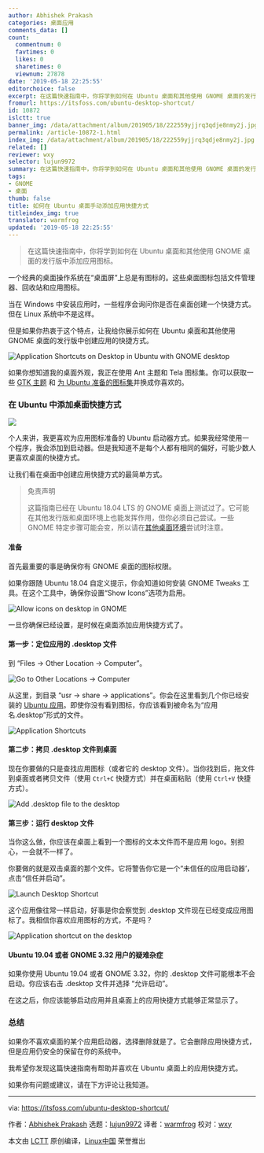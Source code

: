 ```yaml
---
author: Abhishek Prakash
categories: 桌面应用
comments_data: []
count:
  commentnum: 0
  favtimes: 0
  likes: 0
  sharetimes: 0
  viewnum: 27878
date: '2019-05-18 22:25:55'
editorchoice: false
excerpt: 在这篇快速指南中，你将学到如何在 Ubuntu 桌面和其他使用 GNOME 桌面的发行版中添加应用图标。
fromurl: https://itsfoss.com/ubuntu-desktop-shortcut/
id: 10872
islctt: true
banner_img: /data/attachment/album/201905/18/222559yjjrq3qdje8nmy2j.jpg
permalink: /article-10872-1.html
index_img: /data/attachment/album/201905/18/222559yjjrq3qdje8nmy2j.jpg.thumb.jpg
related: []
reviewer: wxy
selector: lujun9972
summary: 在这篇快速指南中，你将学到如何在 Ubuntu 桌面和其他使用 GNOME 桌面的发行版中添加应用图标。
tags:
- GNOME
- 桌面
thumb: false
title: 如何在 Ubuntu 桌面手动添加应用快捷方式
titleindex_img: true
translator: warmfrog
updated: '2019-05-18 22:25:55'
---
```



> 
> 在这篇快速指南中，你将学到如何在 Ubuntu 桌面和其他使用 GNOME 桌面的发行版中添加应用图标。
> 
> 
> 


一个经典的桌面操作系统在“桌面屏”上总是有图标的。这些桌面图标包括文件管理器、回收站和应用图标。


当在 Windows 中安装应用时，一些程序会询问你是否在桌面创建一个快捷方式。但在 Linux 系统中不是这样。


但是如果你热衷于这个特点，让我给你展示如何在 Ubuntu 桌面和其他使用 GNOME 桌面的发行版中创建应用的快捷方式。


![Application Shortcuts on Desktop in Ubuntu with GNOME desktop](/data/attachment/album/201905/18/222559yjjrq3qdje8nmy2j.jpg)


如果你想知道我的桌面外观，我正在使用 Ant 主题和 Tela 图标集。你可以获取一些 [GTK 主题](https://itsfoss.com/best-gtk-themes/) 和 [为 Ubuntu 准备的图标集](https://itsfoss.com/best-icon-themes-ubuntu-16-04/)并换成你喜欢的。


### 在 Ubuntu 中添加桌面快捷方式


![](/data/attachment/album/201905/18/222603wm7tmyykhttehyyy.jpg)


个人来讲，我更喜欢为应用图标准备的 Ubuntu 启动器方式。如果我经常使用一个程序，我会添加到启动器。但是我知道不是每个人都有相同的偏好，可能少数人更喜欢桌面的快捷方式。


让我们看在桌面中创建应用快捷方式的最简单方式。



> 
> 免责声明
> 
> 
> 这篇指南已经在 Ubuntu 18.04 LTS 的 GNOME 桌面上测试过了。它可能在其他发行版和桌面环境上也能发挥作用，但你必须自己尝试。一些 GNOME 特定步骤可能会变，所以请在[其他桌面环境](https://itsfoss.com/best-linux-desktop-environments/)尝试时注意。
> 
> 
> 


#### 准备


首先最重要的事是确保你有 GNOME 桌面的图标权限。


如果你跟随 Ubuntu 18.04 自定义提示，你会知道如何安装 GNOME Tweaks 工具。在这个工具中，确保你设置“Show Icons”选项为启用。


![Allow icons on desktop in GNOME](/data/attachment/album/201905/18/222606rn3ud71iykdu3nun.jpg)


一旦你确保已经设置，是时候在桌面添加应用快捷方式了。


#### 第一步：定位应用的 .desktop 文件


到 “Files -> Other Location -> Computer”。


![Go to Other Locations -> Computer](/data/attachment/album/201905/18/222608ojiixetwapepwpvv.png)


从这里，到目录 “usr -> share -> applications”。你会在这里看到几个你已经安装的 [Ubuntu 应用](https://itsfoss.com/best-ubuntu-apps/)。即使你没有看到图标，你应该看到被命名为“应用名.desktop”形式的文件。


![Application Shortcuts](/data/attachment/album/201905/18/222611gcm3px4k3n3kcp40.png)


#### 第二步：拷贝 .desktop 文件到桌面


现在你要做的只是查找应用图标（或者它的 desktop 文件）。当你找到后，拖文件到桌面或者拷贝文件（使用 `Ctrl+C` 快捷方式）并在桌面粘贴（使用 `Ctrl+V` 快捷方式）。


![Add .desktop file to the desktop](/data/attachment/album/201905/18/222614clnp65n831nznw8t.jpg)


#### 第三步：运行 desktop 文件


当你这么做，你应该在桌面上看到一个图标的文本文件而不是应用 logo。别担心，一会就不一样了。


你要做的就是双击桌面的那个文件。它将警告你它是一个“未信任的应用启动器’，点击“信任并启动”。


![Launch Desktop Shortcut](/data/attachment/album/201905/18/222617luc99ucn9k72nhgf.jpg)


这个应用像往常一样启动，好事是你会察觉到 .desktop 文件现在已经变成应用图标了。我相信你喜欢应用图标的方式，不是吗？


![Application shortcut on the desktop](/data/attachment/album/201905/18/222621ceu0wwzxgwletlcj.jpg)


#### Ubuntu 19.04 或者 GNOME 3.32 用户的疑难杂症


如果你使用 Ubuntu 19.04 或者 GNOME 3.32，你的 .desktop 文件可能根本不会启动。你应该右击 .desktop 文件并选择 “允许启动”。


在这之后，你应该能够启动应用并且桌面上的应用快捷方式能够正常显示了。


### 总结


如果你不喜欢桌面的某个应用启动器，选择删除就是了。它会删除应用快捷方式，但是应用仍安全的保留在你的系统中。


我希望你发现这篇快速指南有帮助并喜欢在 Ubuntu 桌面上的应用快捷方式。


如果你有问题或建议，请在下方评论让我知道。




---


via: <https://itsfoss.com/ubuntu-desktop-shortcut/>


作者：[Abhishek Prakash](https://itsfoss.com/author/abhishek/) 选题：[lujun9972](https://github.com/lujun9972) 译者：[warmfrog](https://github.com/warmfrog) 校对：[wxy](https://github.com/wxy)


本文由 [LCTT](https://github.com/LCTT/TranslateProject) 原创编译，[Linux中国](https://linux.cn/) 荣誉推出